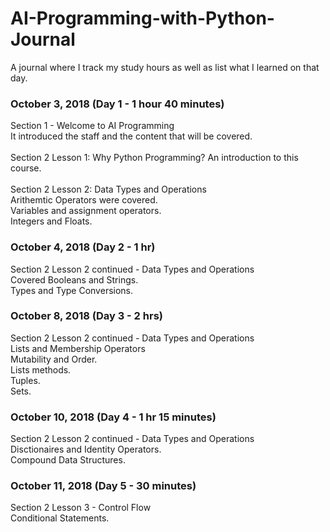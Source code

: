 # AI-Programming-with-Python-Journal
A journal where I track my study hours as well as list what I learned on that day.
<h3> October 3, 2018 (Day 1 - 1 hour 40 minutes) </h3>
Section 1 - Welcome to AI Programming
<br>
It introduced the staff and the content that will be covered.
<br>
<br>
Section 2 Lesson 1: Why Python Programming?
An introduction to this course.
<br>
<br>
Section 2 Lesson 2: Data Types and Operations
<br>
Arithemtic Operators were covered.
<br>
Variables and assignment operators.
<br>
Integers and Floats.
<h3> October 4, 2018 (Day 2 - 1 hr) </h3>
Section 2 Lesson 2 continued - Data Types and Operations
<br>
Covered Booleans and Strings.
<br>
Types and Type Conversions.
<h3> October 8, 2018 (Day 3 - 2 hrs) </h3>
Section 2 Lesson 2 continued - Data Types and Operations
<br>
Lists and Membership Operators
<br>
Mutability and Order.
<br>
Lists methods.
<br>
Tuples.
<br>
Sets.
<h3> October 10, 2018 (Day 4 - 1 hr 15 minutes) </h3>
Section 2 Lesson 2 continued - Data Types and Operations
<br>
Disctionaires and Identity Operators.
<br>
Compound Data Structures.
<h3> October 11, 2018 (Day 5 - 30 minutes) </h3>
Section 2 Lesson 3 - Control Flow
<br>
Conditional Statements.
